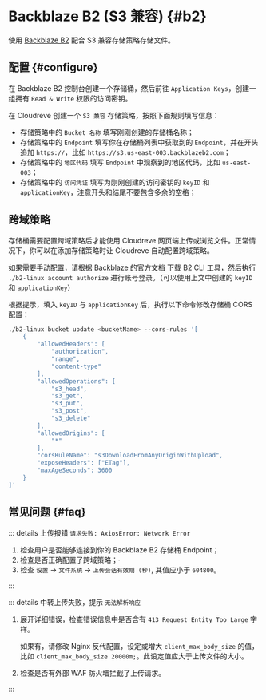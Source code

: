 # Backblaze B2 (S3 兼容) {#b2}

使用 [Backblaze B2](https://www.backblaze.com/b2/cloud-storage-pricing.html) 配合 S3 兼容存储策略存储文件。

## 配置 {#configure}

在 Backblaze B2 控制台创建一个存储桶，然后前往 `Application Keys`，创建一组拥有 `Read & Write` 权限的访问密钥。

在 Cloudreve 创建一个 `S3 兼容` 存储策略，按照下面规则填写信息：

- 存储策略中的 `Bucket 名称` 填写刚刚创建的存储桶名称；
- 存储策略中的 `Endpoint` 填写你在存储桶列表中获取到的 `Endpoint`，并在开头追加 `https://`，比如 `https://s3.us-east-003.backblazeb2.com`；
- 存储策略中的 `地区代码` 填写 `Endpoint` 中观察到的地区代码，比如 `us-east-003`；
- 存储策略中的 `访问凭证` 填写为刚刚创建的访问密钥的 `keyID` 和 `applicationKey`，注意开头和结尾不要包含多余的空格；

## 跨域策略

存储桶需要配置跨域策略后才能使用 Cloudreve 网页端上传或浏览文件。正常情况下，你可以在添加存储策略时让 Cloudreve 自动配置跨域策略。

如果需要手动配置，请根据 [Backblaze 的官方文档](https://www.backblaze.com/docs/cloud-storage-command-line-tools) 下载 B2 CLI 工具，然后执行 `./b2-linux account authorize` 进行账号登录。（可以使用上文中创建的 `keyID` 和 `applicationKey`）

根据提示，填入 `keyID` 与 `applicationKey` 后，执行以下命令修改存储桶 CORS 配置：

```bash
./b2-linux bucket update <bucketName> --cors-rules '[
    {
        "allowedHeaders": [
            "authorization",
            "range",
            "content-type"
        ],
        "allowedOperations": [
            "s3_head",
            "s3_get",
            "s3_put",
            "s3_post",
            "s3_delete"
        ],
        "allowedOrigins": [
            "*"
        ],
        "corsRuleName": "s3DownloadFromAnyOriginWithUpload",
        "exposeHeaders": ["ETag"],
        "maxAgeSeconds": 3600
    }
]'
```

## 常见问题 {#faq}

::: details 上传报错 `请求失败: AxiosError: Network Error`

1. 检查用户是否能够连接到你的 Backblaze B2 存储桶 Endpoint；
2. 检查是否正确配置了跨域策略；·
3. 检查 `设置` -> `文件系统` -> `上传会话有效期 (秒)`, 其值应小于 `604800`。

:::

::: details 中转上传失败，提示 `无法解析响应`

1. 展开详细错误，检查错误信息中是否含有 `413 Request Entity Too Large` 字样。

   如果有，请修改 Nginx 反代配置，设定或增大 `client_max_body_size` 的值，比如 `client_max_body_size 20000m;`。此设定值应大于上传文件的大小。

2. 检查是否有外部 WAF 防火墙拦截了上传请求。

:::
